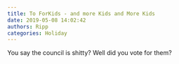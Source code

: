```yaml
---
title: To ForKids - and more Kids and More Kids
date: 2019-05-08 14:02:42
authors: Ripp
categories: Holiday
---
```


 You say the council is shitty?  Well did you vote for them?